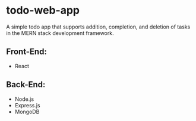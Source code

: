 # todo-web-app
A simple todo app that supports addition, completion, and deletion of tasks in the MERN stack development framework. 
## Front-End:
  - React
## Back-End:
  - Node.js
  - Express.js
  - MongoDB
